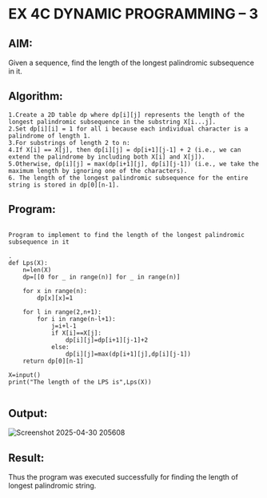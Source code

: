 # EX 4C DYNAMIC PROGRAMMING – 3
## AIM:
Given a sequence, find the length of the longest palindromic subsequence in it.

## Algorithm:
```
1.Create a 2D table dp where dp[i][j] represents the length of the longest palindromic subsequence in the substring X[i...j].
2.Set dp[i][i] = 1 for all i because each individual character is a palindrome of length 1.
3.For substrings of length 2 to n:
4.If X[i] == X[j], then dp[i][j] = dp[i+1][j-1] + 2 (i.e., we can extend the palindrome by including both X[i] and X[j]).
5.Otherwise, dp[i][j] = max(dp[i+1][j], dp[i][j-1]) (i.e., we take the maximum length by ignoring one of the characters).
6. The length of the longest palindromic subsequence for the entire string is stored in dp[0][n-1].
```

## Program:
```

Program to implement to find the length of the longest palindromic subsequence in it

.
def Lps(X):
    n=len(X)
    dp=[[0 for _ in range(n)] for _ in range(n)]
    
    for x in range(n):
        dp[x][x]=1
        
    for l in range(2,n+1):
        for i in range(n-l+1):
            j=i+l-1
            if X[i]==X[j]:
                dp[i][j]=dp[i+1][j-1]+2
            else:
                dp[i][j]=max(dp[i+1][j],dp[i][j-1])
    return dp[0][n-1]
    
X=input()
print("The length of the LPS is",Lps(X))
        

```

## Output:

![Screenshot 2025-04-30 205608](https://github.com/user-attachments/assets/eaa89930-6956-456e-a912-724cef55adf5)


## Result:
Thus the program was executed successfully for finding the length of longest palindromic string.
